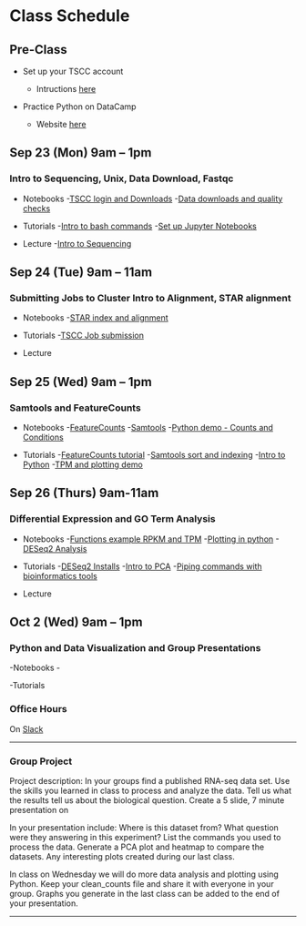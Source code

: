 
# Class Schedule 

## Pre-Class
- Set up your TSCC account
   - Intructions [here]()

- Practice Python on DataCamp
   - Website [here]()

## Sep 23 (Mon) 9am – 1pm 
### Intro to Sequencing, Unix, Data Download, Fastqc
- Notebooks
-[TSCC login and Downloads]() 
-[Data downloads and quality checks]()

- Tutorials
-[Intro to bash commands]()
-[Set up Jupyter Notebooks]()


- Lecture 
-[Intro to Sequencing]()

## Sep 24 (Tue) 9am – 11am
### Submitting Jobs to Cluster Intro to Alignment, STAR alignment

- Notebooks
-[STAR index and alignment]()

- Tutorials
-[TSCC Job submission]()

- Lecture 

## Sep 25 (Wed) 9am – 1pm
### Samtools and FeatureCounts

- Notebooks
-[FeatureCounts]()
-[Samtools]()
-[Python demo - Counts and Conditions]()

- Tutorials 
-[FeatureCounts tutorial]()
-[Samtools sort and indexing]()
-[Intro to Python]()
-[TPM and plotting demo]()


## Sep 26 (Thurs) 9am-11am
### Differential Expression and GO Term Analysis

- Notebooks
-[Functions example RPKM and TPM]()
-[Plotting in python]()
-[DESeq2 Analysis]()

- Tutorials 
-[DESeq2 Installs]()
-[Intro to PCA]()
-[Piping commands with bioinformatics tools]()

- Lecture 

## Oct 2 (Wed) 9am – 1pm
### Python and Data Visualization and Group Presentations 

-Notebooks
-[]()

-Tutorials 



### Office Hours

On [Slack]()

*************************************************************************

### Group Project
 
Project description: 
In your groups find a published RNA-seq data set. Use the skills you learned in class to process and analyze the data. Tell us what the results tell us about the biological question. Create a 5 slide, 7 minute presentation on 
 
 In your presentation include:
 Where is this dataset from?
 What question were they answering in this experiment?
 List the commands you used to process the data.
 Generate a PCA plot and heatmap to compare the datasets. 
 Any interesting plots created during our last class.
 
 In class on Wednesday we will do more data analysis and plotting using Python.
 Keep your clean_counts file and share it with everyone in your group. 
 Graphs you generate in the last class can be added to the end of your presentation. 
 
 
 
*************************************************************************






